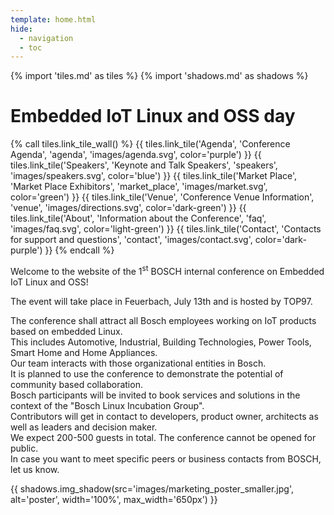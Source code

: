 ```yaml
---
template: home.html
hide:
  - navigation
  - toc
---
```


{% import 'tiles.md' as tiles %}
{% import 'shadows.md' as shadows %}

# Embedded IoT Linux and OSS day

<!-- Color order: purple, blue, green; dark-green, light-green, dark-purple  -->

{% call tiles.link_tile_wall() %}
  {{ tiles.link_tile('Agenda', 'Conference Agenda', 'agenda', 'images/agenda.svg', color='purple') }}
  {{ tiles.link_tile('Speakers', 'Keynote and Talk Speakers', 'speakers', 'images/speakers.svg', color='blue') }}
  {{ tiles.link_tile('Market Place', 'Market Place Exhibitors', 'market_place', 'images/market.svg', color='green') }}
  {{ tiles.link_tile('Venue', 'Conference Venue Information', 'venue', 'images/directions.svg', color='dark-green') }}
  {{ tiles.link_tile('About', 'Information about the Conference', 'faq', 'images/faq.svg', color='light-green') }}
  {{ tiles.link_tile('Contact', 'Contacts for support and questions', 'contact', 'images/contact.svg', color='dark-purple') }}
{% endcall %}

Welcome to the website of the 1<sup>st</sup> BOSCH internal conference on
Embedded IoT Linux and OSS!

The event will take place in Feuerbach, July 13th and is hosted by TOP97.

The conference shall attract all Bosch employees working on IoT products based
on embedded Linux.  
This includes Automotive, Industrial, Building Technologies, Power Tools, Smart
Home and Home Appliances.  
Our team interacts with those organizational entities in Bosch.  
It is planned to use the conference to demonstrate the potential of community
based collaboration.  
 Bosch participants will be invited to book services and solutions in the context
of the "Bosch Linux Incubation Group".  
Contributors will get in contact to developers, product owner, architects as
well as leaders and decision maker.  
We expect 200-500 guests in total. The conference cannot be opened for public.  
In case you want to meet specific peers or business contacts from BOSCH, let us
know.

{{ shadows.img_shadow(src='images/marketing_poster_smaller.jpg', alt='poster', width='100%', max_width='650px') }}
